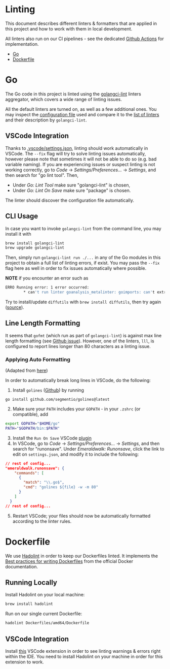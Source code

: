 # Linting

This document describes different linters & formatters that are applied in this project and how to work with them in local development.

All linters also run on our CI pipelines - see the dedicated [Github Actions](/.github/workflows/linting.yml) for implementation.

* [Go](#go)
* [Dockerfile](#dockerfile)
# Go
The Go code in this project is linted using the [golangci-lint](https://golangci-lint.run/) linters aggregator, which covers a wide range of linting issues.

All the default linters are turned on, as well as a few additional ones. You may inspect the [configuration file](../lunar-engine/.golangci.yaml) used and compare it to the [list of linters](https://golangci-lint.run/usage/linters/) and their description by `golangci-lint`.
## VSCode Integration
Thanks to [.vscode/settings.json](../.vscode/settings.json), linting should work automatically in VSCode. The `--fix` flag will try to solve linting issues automatically, however please note that sometimes it will not be able to do so (e.g. bad variable naming).
If you are experiencing issues or suspect linting is not working correctly, go to *Code* -> *Settings/Preferences...* -> *Settings*, and then search for "go lint tool". Then,
* Under *Go: Lint Tool* make sure "golangci-lint" is chosen,
* Under *Go: Lint On Save* make sure "package" is chosen.

The linter should discover the configuration file automatically.

## CLI Usage
In case you want to invoke `golangci-lint` from the command line, you may install it with
```bash
brew install golangci-lint
brew upgrade golangci-lint
```
Then, simply run `golangci-lint run ./...` in any of the Go modules in this project to obtain a full list of linting errors, if exist. You may pass the `--fix` flag here as well in order to fix issues automatically where possible.

**NOTE** if you encounter an error such as 
```bash
ERRO Running error: 1 error occurred:
        * can't run linter goanalysis_metalinter: goimports: can't extract issues from gofmt diff output...
```
Try to install/update `diffutils` with `brew install diffutils`, then try again ([source](https://github.com/golangci/golangci-lint/issues/3087#issuecomment-1226508818)).

## Line Length Formatting
It seems that `gofmt` (which run as part of `golangci-lint`) is against max line length formatting (see [Github issue](https://github.com/golang/go/issues/11915)).
However, one of the linters, `lll`, is configured to report lines longer than 80 characters as a linting issue.

### Applying Auto Formatting
(Adapted from [here](https://github.com/segmentio/golines#visual-studio-code))

In order to automatically break long lines in VSCode, do the following:
1. Install `golines` ([Github](https://github.com/segmentio/golines)) by running
```shell
go install github.com/segmentio/golines@latest
```
2. Make sure your `PATH` includes your `GOPATH` - in your `.zshrc` (or compatible), add
```bash
export GOPATH="$HOME/go"
PATH="$GOPATH/bin:$PATH"
```
3. Install the `Run On Save` VSCode [plugin](https://marketplace.visualstudio.com/items?itemName=emeraldwalk.RunOnSave)
4. In VSCode, go to *Code* -> *Settings/Preferences...* -> *Settings*, and then search for "runonsave". Under *Emeraldwalk: Runonsave*, click the link to edit on `settings.json`, and modify it to include the following:
```json
// rest of config...
"emeraldwalk.runonsave": {
    "commands": [
      {
        "match": "\\.go$",
        "cmd": "golines ${file} -w -m 80"
      }
    ]
  }
// rest of config...
```
5. Restart VSCode; your files should now be automatically formatted according to the linter rules.

# Dockerfile

We use [Hadolint](https://github.com/hadolint/hadolint) in order to keep our Dockerfiles linted. It implements the [Best practices for writing Dockerfiles](https://docs.docker.com/develop/develop-images/dockerfile_best-practices/) from the official Docker documentation.

## Running Locally
Install Hadolint on your local machine:
```bash
brew install hadolint
```
Run on our single current Dockerfile:
```bash
hadolint Dockerfiles/amd64/Dockerfile
```

## VSCode Integration
Install [this](https://marketplace.visualstudio.com/items?itemName=exiasr.hadolint) VSCode extension in order to see linting warnings & errors right within the IDE.
You need to install Hadolint on your machine in order for this extension to work.
